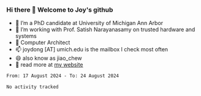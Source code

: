 ### Hi there 👋 Welcome to Joy's github

- 🔭 I’m a PhD candidate at University of Michigan Ann Arbor
- 🌱 I’m working with Prof. Satish Narayanasamy on trusted hardware and systems
- 👯 Computer Architect
- 📫 joydong [AT] umich.edu is the mailbox I check most often
- 😄 also know as jiao_chew
- 💬 read more at [my website](https://joydddd.github.io/)
<!--START_SECTION:waka-->

```txt
From: 17 August 2024 - To: 24 August 2024

No activity tracked
```

<!--END_SECTION:waka-->
